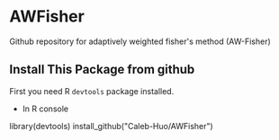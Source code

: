 # AWFisher
Github repository for adaptively weighted fisher's method (AW-Fisher)


## Install This Package from github
First you need R `devtools` package installed.

* In R console

library(devtools)
install_github("Caleb-Huo/AWFisher") 
